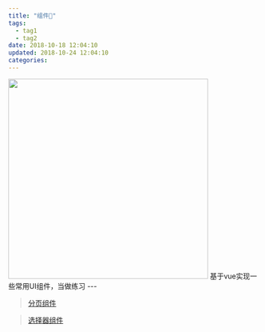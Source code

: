 ```yaml
---
title: "组件🔧"
tags:
  - tag1
  - tag2
date: 2018-10-18 12:04:10
updated: 2018-10-24 12:04:10
categories:
---
```

<img src="https://cdn.dribbble.com/users/2110866/screenshots/4267676/dribbble_thank_2.jpg" width="400px">
基于vue实现一些常用UI组件，当做练习
<!-- more -->
---

> [分页组件](http://alexixyc.cn/dist/#/pagination "分页组件pagination")

> [选择器组件](http://alexixyc.cn/dist/#/select "选择器组件select")
